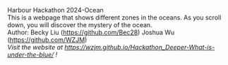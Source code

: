 Harbour Hackathon 2024-Ocean <br>
This is a webpage that shows different zones in the oceans. As you scroll down, you will discover the mystery of the ocean. <br>
Author: Becky Liu (https://github.com/Bec28) Joshua Wu (https://github.com/WZJM) <br>
<em>Visit the website at https://wzjm.github.io/Hackathon_Deeper-What-is-under-the-blue/ !</em>

